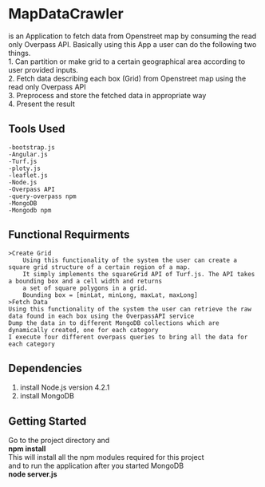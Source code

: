 # MapDataCrawler
is an Application to fetch data from Openstreet map by consuming the read only Overpass API. Basically using this App a user can do the following two things.  
    1. Can partition or make grid to a certain geographical area according to user provided inputs.  
    2. Fetch data describing each box (Grid) from Openstreet map using the read only Overpass API  
    3. Preprocess and store the fetched data in appropriate way  
    4. Present the result  
## Tools Used
    -bootstrap.js
    -Angular.js
    -Turf.js
    -ploty.js
    -leaflet.js
    -Node.js  
    -Overpass API  
    -query-overpass npm
    -MongoDB  
    -Mongodb npm
## Functional Requirments
    >Create Grid    
        Using this functionality of the system the user can create a square grid structure of a certain region of a map.  
        It simply implements the squareGrid API of Turf.js. The API takes a bounding box and a cell width and returns  
        a set of square polygons in a grid.
        Bounding box = [minLat, minLong, maxLat, maxLong]
    >Fetch Data  
    Using this functionality of the system the user can retrieve the raw data found in each box using the OverpassAPI service  
    Dump the data in to different MongoDB collections which are dynamically created, one for each category  
    I execute four different overpass queries to bring all the data for each category
## Dependencies  
  1. install Node.js version 4.2.1   
  2. install MongoDB  
  
## Getting Started  
  Go to the project directory and  
      **npm install**  
  This will install all the npm modules required for this project  
  and to run the application after you started MongoDB  
      **node server.js**  
